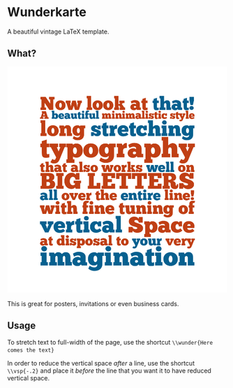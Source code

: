 # Wunderkarte

A beautiful vintage LaTeX template.

## What?

<img src="preview.png" />

This is great for posters, invitations or even business cards.

## Usage

To stretch text to full-width of the page, use the shortcut
`\\wunder{Here comes the text}`

In order to reduce the vertical space _after_ a line, use the shortcut
`\\vsp{-.2}` and place it _before_ the line that you want it to have
reduced vertical space.
